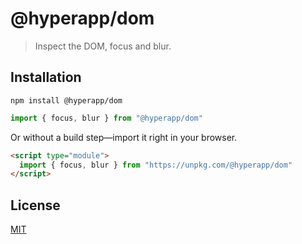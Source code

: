 # @hyperapp/dom

> Inspect the DOM, focus and blur.

## Installation

```console
npm install @hyperapp/dom
```

```js
import { focus, blur } from "@hyperapp/dom"
```

Or without a build step—import it right in your browser.

```html
<script type="module">
  import { focus, blur } from "https://unpkg.com/@hyperapp/dom"
</script>
```

## License

[MIT](../../LICENSE.md)
